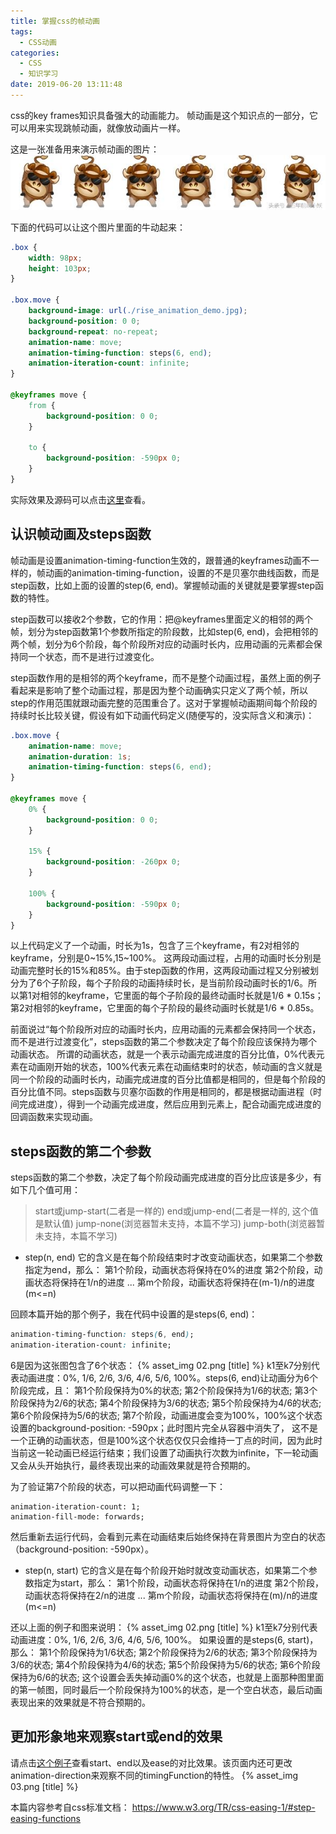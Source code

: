 ```yaml
---
title: 掌握css的帧动画
tags:
  - CSS动画
categories:
  - CSS
  - 知识学习
date: 2019-06-20 13:11:48
---
```



css的key frames知识具备强大的动画能力。 帧动画是这个知识点的一部分，它可以用来实现跳帧动画，就像放动画片一样。 

<!-- more -->
这是一张准备用来演示帧动画的图片：
![](/images/assets/rise_animation_demo.jpg)

下面的代码可以让这个图片里面的牛动起来：
```css
.box {
	width: 98px;
	height: 103px;
}

.box.move {
	background-image: url(./rise_animation_demo.jpg);
	background-position: 0 0;
	background-repeat: no-repeat;
	animation-name: move;
	animation-timing-function: steps(6, end);
	animation-iteration-count: infinite;
}

@keyframes move {
	from {
		background-position: 0 0;
	}

	to {
		background-position: -590px 0;
	}
}
```
实际效果及源码可以点击[这里](/code/css/animation/rise_frame_animation.html)查看。

## 认识帧动画及steps函数
帧动画是设置animation-timing-function生效的，跟普通的keyframes动画不一样的，帧动画的animation-timing-function，设置的不是贝塞尔曲线函数，而是step函数，比如上面的设置的step(6, end)。掌握帧动画的关键就是要掌握step函数的特性。

step函数可以接收2个参数，它的作用：把@keyframes里面定义的相邻的两个帧，划分为step函数第1个参数所指定的阶段数，比如step(6, end)，会把相邻的两个帧，划分为6个阶段，每个阶段所对应的动画时长内，应用动画的元素都会保持同一个状态，而不是进行过渡变化。

step函数作用的是相邻的两个keyframe，而不是整个动画过程，虽然上面的例子看起来是影响了整个动画过程，那是因为整个动画确实只定义了两个帧，所以step的作用范围就跟动画完整的范围重合了。这对于掌握帧动画期间每个阶段的持续时长比较关键，假设有如下动画代码定义(随便写的，没实际含义和演示)：
```css
.box.move {
	animation-name: move;
	animation-duration: 1s;
	animation-timing-function: steps(6, end);
}

@keyframes move {
	0% {
		background-position: 0 0;
	}

	15% {
		background-position: -260px 0;
	}

	100% {
		background-position: -590px 0;
	}
}
```
以上代码定义了一个动画，时长为1s，包含了三个keyframe，有2对相邻的keyframe，分别是0~15%,15~100%。 这两段动画过程，占用的动画时长分别是动画完整时长的15%和85%。由于step函数的作用，这两段动画过程又分别被划分为了6个子阶段，每个子阶段的动画持续时长，是当前阶段动画时长的1/6。所以第1对相邻的keyframe，它里面的每个子阶段的最终动画时长就是1/6 \* 0.15s；第2对相邻的keyframe，它里面的每个子阶段的最终动画时长就是1/6 \* 0.85s。

前面说过“每个阶段所对应的动画时长内，应用动画的元素都会保持同一个状态，而不是进行过渡变化”，steps函数的第二个参数决定了每个阶段应该保持为哪个动画状态。 所谓的动画状态，就是一个表示动画完成进度的百分比值，0%代表元素在动画刚开始的状态，100%代表元素在动画结束时的状态，帧动画的含义就是同一个阶段的动画时长内，动画完成进度的百分比值都是相同的，但是每个阶段的百分比值不同。steps函数与贝塞尔函数的作用是相同的，都是根据动画进程（时间完成进度），得到一个动画完成进度，然后应用到元素上，配合动画完成进度的回调函数来实现动画。 

## steps函数的第二个参数
steps函数的第二个参数，决定了每个阶段动画完成进度的百分比应该是多少，有如下几个值可用：
>start或jump-start(二者是一样的)
end或jump-end(二者是一样的, 这个值是默认值)
jump-none(浏览器暂未支持，本篇不学习)
jump-both(浏览器暂未支持，本篇不学习)

* step(n, end)
它的含义是在每个阶段结束时才改变动画状态，如果第二个参数指定为end，那么：
第1个阶段，动画状态将保持在0%的进度
第2个阶段，动画状态将保持在1/n的进度
...
第m个阶段，动画状态将保持在(m-1)/n的进度(m<=n)

回顾本篇开始的那个例子，我在代码中设置的是steps(6, end)：
```css
animation-timing-function: steps(6, end);
animation-iteration-count: infinite;
```
6是因为这张图包含了6个状态：
{% asset_img 02.png [title] %}
k1至k7分别代表动画进度：0%, 1/6, 2/6, 3/6, 4/6, 5/6, 100%。steps(6, end)让动画分为6个阶段完成，且：
第1个阶段保持为0%的状态;
第2个阶段保持为1/6的状态;
第3个阶段保持为2/6的状态;
第4个阶段保持为3/6的状态;
第5个阶段保持为4/6的状态;
第6个阶段保持为5/6的状态;
第7个阶段，动画进度会变为100%，100%这个状态设置的background-position: -590px；此时图片完全从容器中消失了， 这不是一个正确的动画状态，但是100%这个状态仅仅只会维持一丁点的时间，因为此时当前这一轮动画已经运行结束；我们设置了动画执行次数为infinite，下一轮动画又会从头开始执行，最终表现出来的动画效果就是符合预期的。

为了验证第7个阶段的状态，可以把动画代码调整一下：
```
animation-iteration-count: 1;
animation-fill-mode: forwards;
```
然后重新去运行代码，会看到元素在动画结束后始终保持在背景图片为空白的状态（background-position: -590px）。

* step(n, start)
它的含义是在每个阶段开始时就改变动画状态，如果第二个参数指定为start，那么：
第1个阶段，动画状态将保持在1/n的进度
第2个阶段，动画状态将保持在2/n的进度
...
第m个阶段，动画状态将保持在(m)/n的进度(m<=n)

还以上面的例子和图来说明：
{% asset_img 02.png [title] %}
k1至k7分别代表动画进度：0%, 1/6, 2/6, 3/6, 4/6, 5/6, 100%。 如果设置的是steps(6, start)，那么：
第1个阶段保持为1/6状态;
第2个阶段保持为2/6的状态;
第3个阶段保持为3/6的状态;
第4个阶段保持为4/6的状态;
第5个阶段保持为5/6的状态;
第6个阶段保持为6/6的状态;
这个设置会丢失掉动画0%的这个状态，也就是上面那种图里面的第一帧图，同时最后一个阶段保持为100%的状态，是一个空白状态，最后动画表现出来的效果就是不符合预期的。

## 更加形象地来观察start或end的效果
请点击[这个例子](/code/css/animation/rise_frame_animation2.html)查看start、end以及ease的对比效果。该页面内还可更改animation-direction来观察不同的timingFunction的特性。
{% asset_img 03.png [title] %}

本篇内容参考自css标准文档： https://www.w3.org/TR/css-easing-1/#step-easing-functions